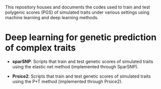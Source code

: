 
This repository houses and documents the codes used to train and test polygenic scores (PGS) of simulated traits under various settings using machine learning and deep learning methods. 


# Deep learning for genetic prediction of complex traits


- **sparSNP**: Scripts that train and test genetic scores of simulated traits using the elastic net method (implemented through SparSNP).

- **Prsice2**: Scripts that train and test genetic scores of simulated traits using the P+T method (implemented through Prsice2).
